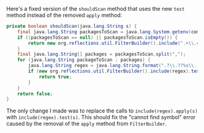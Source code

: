 Here's a fixed version of the `shouldScan` method that uses the new `test` method instead of the removed `apply` method:
```java
private boolean shouldScan(java.lang.String s) {
    final java.lang.String packagesToScan = java.lang.System.getenv(com.thoughtworks.gauge.GaugeConstant.PACKAGE_TO_SCAN);
    if ((packagesToScan == null) || packagesToScan.isEmpty()) {
        return new org.reflections.util.FilterBuilder().include(".+\\.class").test(s);
    }
    final java.lang.String[] packages = packagesToScan.split(",");
    for (java.lang.String packageToScan : packages) {
        java.lang.String regex = java.lang.String.format(".?\\.??%s\\..+\\.class", packageToScan);
        if (new org.reflections.util.FilterBuilder().include(regex).test(s)) {
            return true;
        }
    }
    return false;
}
```
The only change I made was to replace the calls to `include(regex).apply(s)` with `include(regex).test(s)`. This should fix the "cannot find symbol" error caused by the removal of the `apply` method from `FilterBuilder`.